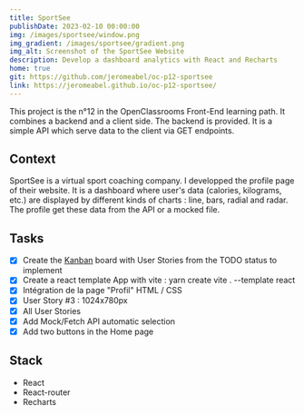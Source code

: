```yaml
---
title: SportSee
publishDate: 2023-02-10 00:00:00
img: /images/sportsee/window.png
img_gradient: /images/sportsee/gradient.png
img_alt: Screenshot of the SportSee Website
description: Develop a dashboard analytics with React and Recharts
home: true
git: https://github.com/jeromeabel/oc-p12-sportsee
link: https://jeromeabel.github.io/oc-p12-sportsee/
---
```


This project is the n°12 in the OpenClassrooms Front-End learning path. It combines a backend and a client side. The backend is provided. It is a simple API which serve data to the client via GET endpoints.

## Context

SportSee is a virtual sport coaching company. I developped the profile page of their website. It is a dashboard where user's data (calories, kilograms, etc.) are displayed by different kinds of charts : line, bars, radial and radar. The profile get these data from the API or a mocked file.

## Tasks

- [x] Create the [Kanban](https://github.com/users/jeromeabel/projects/3) board with User Stories from the TODO status to implement
- [x] Create a react template App with vite : yarn create vite . --template react
- [x] Intégration de la page "Profil" HTML / CSS
- [x] User Story #3 : 1024x780px
- [x] All User Stories
- [x] Add Mock/Fetch API automatic selection
- [x] Add two buttons in the Home page

## Stack

- React
- React-router
- Recharts